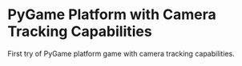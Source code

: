 # PyGame Platform with Camera Tracking Capabilities

First try of PyGame platform game with camera tracking capabilities.